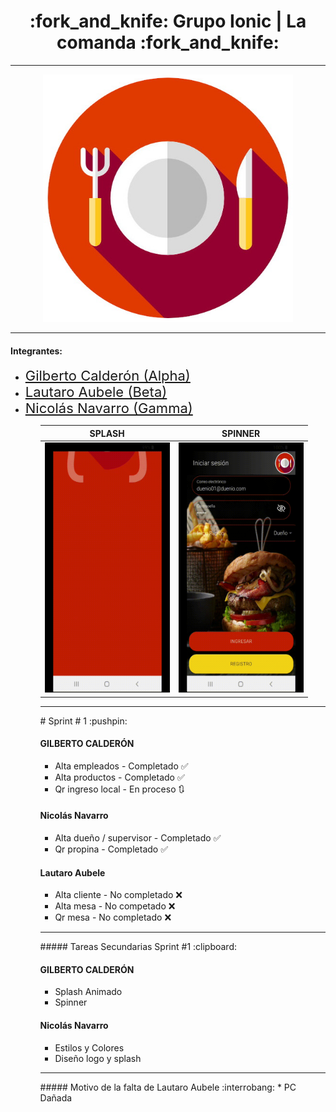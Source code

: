 <h1 style="text-align:center"> :fork_and_knife: Grupo Ionic | La comanda :fork_and_knife: </h1>
<hr>
<div style="text-align: center"> 
	<img src="./docs/img/imgicon.jpg" style="margin:0 auto" width="400">
</div>

<hr>
<h4>Integrantes: </h4>
<ul>
  <li><a href="https://github.com/gilbertocp" style="font-size:22px">Gilberto Calderón (Alpha)</a></li>
  <li><a href="https://github.com/aubelelautaro" style="font-size:22px">Lautaro Aubele (Beta)</a></li>
  <li><a href="https://github.com/nicohnavarro"  style="font-size:22px">Nicolás Navarro (Gamma)</a></li>
<ul>
<table style="width:100%">
<thead>
  <th>SPLASH</th>
  <th>SPINNER</th>
</thead><tbody><tr><td style="text-align:center"><img src="./docs/gif/splash.gif" width="200" height="400" style="margin:0 auto"></td><td  style="text-align:center"><img src="./docs/gif/spinner.gif" width="200" height="400" style="margin:0 auto"></td></tr></tbody></table>
<hr>
# Sprint # 1 :pushpin:

#### GILBERTO CALDERÓN
* Alta empleados  - Completado :white_check_mark:
* Alta productos - Completado :white_check_mark:
* Qr ingreso local - En proceso :arrows_clockwise:

#### Nicolás Navarro
* Alta dueño / supervisor - Completado :white_check_mark:
* Qr propina - Completado :white_check_mark:


#### Lautaro Aubele
* Alta cliente - No completado :x:
* Alta mesa - No competado :x:
* Qr mesa - No completado :x:

<hr>
#####  Tareas Secundarias Sprint #1 :clipboard:

#### GILBERTO CALDERÓN
* Splash Animado
* Spinner

#### Nicolás Navarro
* Estilos y Colores
* Diseño logo y splash

<hr>
##### Motivo de la falta de Lautaro Aubele :interrobang:
* PC Dañada